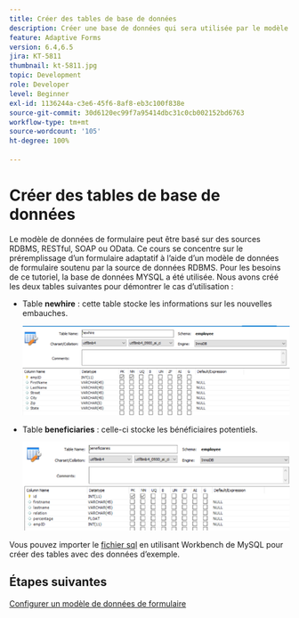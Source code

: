 ```yaml
---
title: Créer des tables de base de données
description: Créer une base de données qui sera utilisée par le modèle de données de formulaire
feature: Adaptive Forms
version: 6.4,6.5
jira: KT-5811
thumbnail: kt-5811.jpg
topic: Development
role: Developer
level: Beginner
exl-id: 1136244a-c3e6-45f6-8af8-eb3c100f838e
source-git-commit: 30d6120ec99f7a95414dbc31c0cb002152bd6763
workflow-type: tm+mt
source-wordcount: '105'
ht-degree: 100%

---
```


# Créer des tables de base de données

Le modèle de données de formulaire peut être basé sur des sources RDBMS, RESTful, SOAP ou OData. Ce cours se concentre sur le préremplissage d’un formulaire adaptatif à l’aide d’un modèle de données de formulaire soutenu par la source de données RDBMS. Pour les besoins de ce tutoriel, la base de données MYSQL a été utilisée. Nous avons créé les deux tables suivantes pour démontrer le cas d’utilisation :

* Table **newhire** : cette table stocke les informations sur les nouvelles embauches.

  ![newhire](assets/newhire-table.png)


* Table **beneficiaries** : celle-ci stocke les bénéficiaires potentiels.

  ![beneficiaries](assets/beneficiaries-table.png)

Vous pouvez importer le [fichier sql](assets/db-schema.sql) en utilisant Workbench de MySQL pour créer des tables avec des données d’exemple.

## Étapes suivantes

[Configurer un modèle de données de formulaire](./configuring-form-data-model.md)
